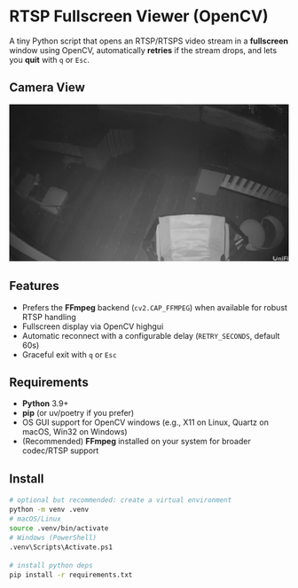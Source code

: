 # RTSP Fullscreen Viewer (OpenCV)

A tiny Python script that opens an RTSP/RTSPS video stream in a **fullscreen** window using OpenCV, automatically **retries** if the stream drops, and lets you **quit** with `q` or `Esc`.

## Camera View
![RTSP fullscreen window](images/cam_view.png)

## Features
- Prefers the **FFmpeg** backend (`cv2.CAP_FFMPEG`) when available for robust RTSP handling
- Fullscreen display via OpenCV highgui
- Automatic reconnect with a configurable delay (`RETRY_SECONDS`, default 60s)
- Graceful exit with `q` or `Esc`

## Requirements
- **Python** 3.9+
- **pip** (or uv/poetry if you prefer)
- OS GUI support for OpenCV windows (e.g., X11 on Linux, Quartz on macOS, Win32 on Windows)
- (Recommended) **FFmpeg** installed on your system for broader codec/RTSP support

## Install
```bash
# optional but recommended: create a virtual environment
python -m venv .venv
# macOS/Linux
source .venv/bin/activate
# Windows (PowerShell)
.venv\Scripts\Activate.ps1

# install python deps
pip install -r requirements.txt
